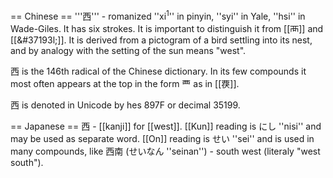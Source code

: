 == Chinese ==
'''&#35199;''' - romanized ''xi<sup>1</sup>'' in pinyin, ''syi'' in Yale, ''hsi'' in Wade-Giles.  It has six strokes.  It is important to distinguish it from [[&#35198;]] and [[&#37193l;]].  It is derived from a pictogram of a bird settling into its nest, and by analogy with the setting of the sun means "west".

&#35199; is the 146th radical of the Chinese dictionary.  In its few compounds it most often appears at the top in the form &#35200; as in [[&#35204;]].

&#35199; is denoted in Unicode by hes 897F or decimal 35199.

== Japanese ==
西 - [[kanji]] for [[west]]. [[Kun]] reading is にし ''nisi'' and may be used as separate word. [[On]] reading is せい ''sei'' and is used in many compounds, like  西南 (せいなん ''seinan'') - south west (literaly "west south").